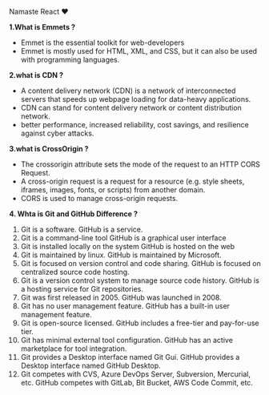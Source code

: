 Namaste React ❤ 

**1.What is Emmets ?**
- Emmet is the essential toolkit for web-developers
- Emmet is mostly used for HTML, XML, and CSS, but it can also be used with programming languages. 

**2.what is CDN ?**
- A content delivery network (CDN) is a network of interconnected servers that speeds up webpage loading for data-heavy applications. 
- CDN can stand for content delivery network or content distribution network.
- better performance, increased reliability, cost savings, and resilience against cyber attacks.

**3.what is CrossOrigin ?**
- The crossorigin attribute sets the mode of the request to an HTTP CORS Request.
- A cross-origin request is a request for a resource (e.g. style sheets, iframes, images, fonts, or scripts) from another domain.
- CORS is used to manage cross-origin requests.

**4. Whta is Git and GitHub Difference ?**
1.	Git is a software.	                                                GitHub is a service.
2.	Git is a command-line tool	                                        GitHub is a graphical user interface
3.	Git is installed locally on the system	                            GitHub is hosted on the web
4.	Git is maintained by linux.	                                        GitHub is maintained by Microsoft.
5.	Git is focused on version control and code sharing.	                GitHub is focused on centralized source code hosting.
6.	Git is a version control system to manage source code history.      GitHub is a hosting service for Git repositories.
7.	Git was first released in 2005. 
 	GitHub was launched in 2008.
8.	Git has no user management feature. 
 	GitHub has a built-in user management feature.
9.	Git is open-source licensed.	GitHub includes a free-tier and pay-for-use tier.
10.	Git has minimal external tool configuration.	GitHub has an active marketplace for tool integration.
11.	Git provides a Desktop interface named Git Gui.	GitHub provides a Desktop interface named GitHub Desktop.
12.	Git competes with CVS, Azure DevOps Server, Subversion, Mercurial, etc.	GitHub competes with GitLab, Bit Bucket, AWS Code Commit, etc.


